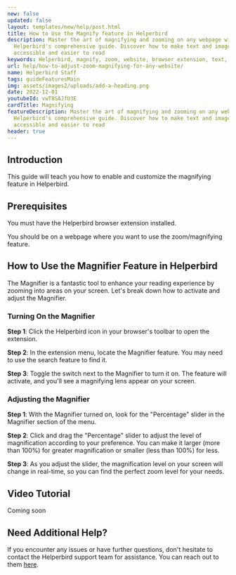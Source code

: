 ```yaml
---
new: false
updated: false
layout: templates/new/help/post.html
title: How to Use the Magnify feature in Helperbird
description: Master the art of magnifying and zooming on any webpage with
  Helperbird's comprehensive guide. Discover how to make text and images more
  accessible and easier to read
keywords: Helperbird, magnify, zoom, website, browser extension, text, images, feature
url: help/how-to-adjust-zoom-magnifying-for-any-website/
name: Helperbird Staff
tags: guideFeaturesMain
img: assets/images2/uploads/add-a-heading.png
date: 2022-12-01
youtubeId: vwT8SAJfU3E
cardTitle: Magnifying
featureDescription: Master the art of magnifying and zooming on any webpage with
  Helperbird's comprehensive guide. Discover how to make text and images more
  accessible and easier to read
header: true
---
```

## Introduction

This guide will teach you how to enable and customize the magnifying feature in Helperbird. 

## Prerequisites

You must have the Helperbird browser extension installed.

You should be on a webpage where you want to use the zoom/magnifying feature.

## How to Use the Magnifier Feature in Helperbird

The Magnifier is a fantastic tool to enhance your reading experience by zooming into areas on your screen. Let's break down how to activate and adjust the Magnifier.

### Turning On the Magnifier

**Step 1**: Click the Helperbird icon in your browser's toolbar to open the extension.

**Step 2**: In the extension menu, locate the Magnifier feature. You may need to use the search feature to find it.

**Step 3**: Toggle the switch next to the Magnifier to turn it on. The feature will activate, and you'll see a magnifying lens appear on your screen.

### Adjusting the Magnifier

**Step 1**: With the Magnifier turned on, look for the "Percentage" slider in the Magnifier section of the menu.

**Step 2**: Click and drag the "Percentage" slider to adjust the level of magnification according to your preference. You can make it larger (more than 100%) for greater magnification or smaller (less than 100%) for less.

**Step 3**: As you adjust the slider, the magnification level on your screen will change in real-time, so you can find the perfect zoom level for your needs.





## Video Tutorial

Coming soon

## Need Additional Help?

If you encounter any issues or have further questions, don't hesitate to contact the Helperbird support team for assistance. You can reach out to them [here](/support).
